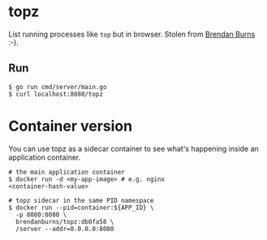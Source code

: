 # topz

List running processes like `top` but in browser. Stolen from [Brendan Burns](https://github.com/brendandburns/topz) :-).

## Run

```
$ go run cmd/server/main.go
$ curl localhost:8080/topz
```

# Container version

You can use topz as a sidecar container to see what's happening inside an application container.

```
# the main application container
$ docker run -d <my-app-image> # e.g. nginx
<container-hash-value>

# topz sidecar in the same PID namespace
$ docker run --pid=container:${APP_ID} \
  -p 8080:8080 \
  brendanburns/topz:db0fa58 \
  /server --addr=0.0.0.0:8080
```
